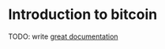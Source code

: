 # Introduction to bitcoin

TODO: write [great documentation](http://jacobian.org/writing/what-to-write/)
